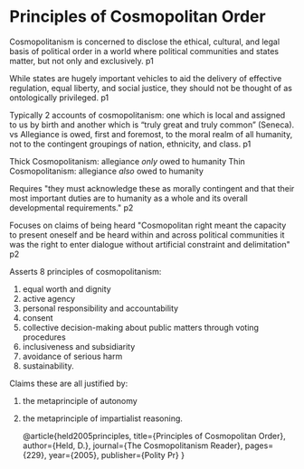 Principles of Cosmopolitan Order
================================

Cosmopolitanism is concerned to disclose the ethical, cultural, and legal basis of political order in a world where political communities and states matter, but not only and exclusively.  p1

While states are hugely important vehicles to aid the delivery of effective regulation, equal liberty, and social justice, they should not be thought of as ontologically privileged. p1

Typically 2 accounts of cosmopolitanism: one which is local and assigned to us by birth and another which is “truly great and truly common” (Seneca). vs Allegiance is owed, first and foremost, to the moral realm of all humanity, not to the contingent groupings of nation, ethnicity, and class. p1

Thick Cosmopolitanism: allegiance *only* owed to humanity
Thin Cosmopolitanism: allegiance *also* owed to humanity

Requires "they must acknowledge these as morally contingent and that their most important duties are to humanity as a whole and its overall developmental requirements." p2

Focuses on claims of being heard "Cosmopolitan right meant the capacity to present oneself and be heard within and across political communities it was the right to enter dialogue without artificial constraint and delimitation" p2

Asserts 8 principles of cosmopolitanism: 

1. equal worth and dignity
2. active agency
3. personal responsibility and accountability
4. consent
5. collective decision-making about public matters through voting procedures
6. inclusiveness and subsidiarity
7. avoidance of serious harm
8. sustainability. 

Claims these are all justified by:

1. the metaprinciple of autonomy 
2. the metaprinciple of impartialist reasoning.



	@article{held2005principles,
	  title={Principles of Cosmopolitan Order},
	  author={Held, D.},
	  journal={The Cosmopolitanism Reader},
	  pages={229},
	  year={2005},
	  publisher={Polity Pr}
	}
